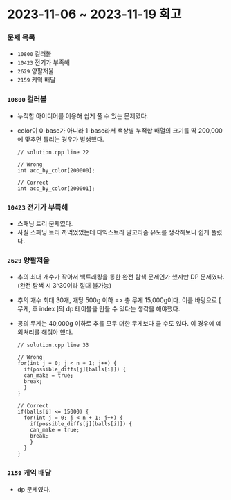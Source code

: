 # 2023-11-06 ~ 2023-11-19 회고

### 문제 목록

- `10800` 컬러볼
- `10423` 전기가 부족해
- `2629` 양팔저울
- `2159` 케익 배달

### `10800` 컬러볼

- 누적합 아이디어를 이용해 쉽게 풀 수 있는 문제였다.
- color이 0-base가 아니라 1-base라서 색상별 누적합 배열의 크기를 딱 200,000에 맞추면 틀리는 경우가 발생했다.

  ```
  // solution.cpp line 22

  // Wrong
  int acc_by_color[200000];

  // Correct
  int acc_by_color[200001];
  ```

### `10423` 전기가 부족해

- 스패닝 트리 문제였다.
- 사실 스패닝 트리 까먹었었는데 다익스트라 알고리즘 유도를 생각해보니 쉽게 풀렸다.

### `2629` 양팔저울

- 추의 최대 개수가 작아서 백트래킹을 통한 완전 탐색 문제인가 했지만 DP 문제였다. (완전 탐색 시 3^30이라 절대 불가능)
- 추의 개수 최대 30개, 개당 500g 이하 => 총 무게 15,000g이다. 이를 바탕으로 [ 무게, 추 index ]의 dp 테이블을 만들 수 있다는 생각을 해야했다.
- 공의 무게는 40,000g 이하로 추를 모두 더한 무게보다 클 수도 있다. 이 경우에 예외처리를 해줘야 했다.

  ```
  // solution.cpp line 33

  // Wrong
  for(int j = 0; j < n + 1; j++) {
    if(possible_diffs[j][balls[i]]) {
    can_make = true;
    break;
    }
  }

  // Correct
  if(balls[i] <= 15000) {
    for(int j = 0; j < n + 1; j++) {
      if(possible_diffs[j][balls[i]]) {
  	  can_make = true;
  	  break;
      }
    }
  }
  ```

### `2159` 케익 배달

- dp 문제였다.
